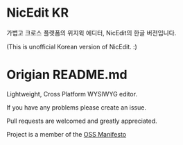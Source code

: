 NicEdit KR
==========
가볍고 크로스 플랫폼의 위지윅 에디터, NicEdit의 한글 버전입니다.

(This is unofficial Korean version of NicEdit. :)


Origian README.md
=================
Lightweight, Cross Platform WYSIWYG editor.

If you have any problems please create an issue.

Pull requests are welcomed and greatly appreciated.

Project is a member of the [OSS Manifesto](http://ossmanifesto.org/)
